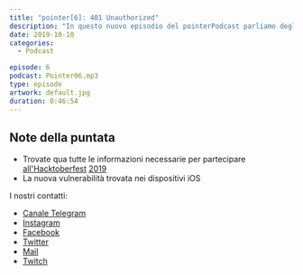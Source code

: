 ```yaml
---
title: "pointer[6]: 401 Unauthorized"
description: "In questo nuovo episodio del pointerPodcast parliamo degli eventi tecnologici degli ultimi giorni concentrandoci in particolare sulla presentazione della nuova gamma di dispositivi Amazon Echo e sui nuovi device di casa Microsoft.Si parla inoltre della vulnerabilità trovata nella bootRoom di tutti gli iPhone compresi tra il 4 e l'X che consentirà di eseguire il jailbreak senza possibilità di patch da parte di Apple. Si chiude con l'ormai consolidato 'Angolo della blockchain' con alcune notizie riguardanti Libra. Potete ascoltare la puntata su Spotify, su iTunes e sul nostro sito."
date: 2019-10-10
categories:
  - Podcast

episode: 6
podcast: Pointer06.mp3
type: episode
artwork: default.jpg
duration: 0:46:54
---
```


## Note della puntata

<!-- wp:list -->
<ul><li>Trovate qua tutte le informazioni necessarie per partecipare <a href="https://hacktoberfest.digitalocean.com">all'Hacktoberfest</a> <a href="https://hacktoberfest.digitalocean.com">2019</a></li><li>La nuova vulnerabilità trovata nei dispositivi iOS</li></ul>
<!-- /wp:list -->

I nostri contatti:

- [Canale Telegram](https://t.me/PointerPodcast)
- [Instagram](https://www.instagram.com/pointerpodcast/)
- [Facebook](https://www.facebook.com/pointerPodcast/)
- [Twitter](https://twitter.com/PointerPodcast)
- [Mail](info@pointerpodcast.it)
- [Twitch](https://www.twitch.tv/pointerpodcast)

